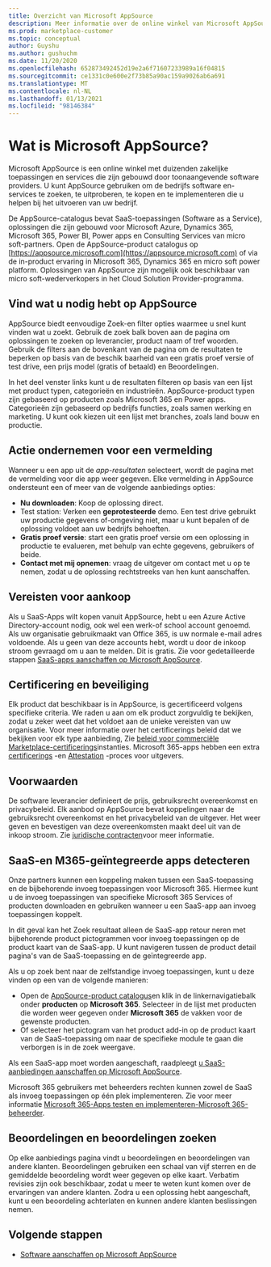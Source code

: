 ```yaml
---
title: Overzicht van Microsoft AppSource
description: Meer informatie over de online winkel van Microsoft AppSource en hoe u software en oplossingen kunt vinden en uitgebreid.
ms.prod: marketplace-customer
ms.topic: conceptual
author: Guyshu
ms.author: gushuchm
ms.date: 11/20/2020
ms.openlocfilehash: 652873492452d19e2a6f71607233989a16f04815
ms.sourcegitcommit: ce1331c0e600e2f73b85a90ac159a9026ab6a691
ms.translationtype: MT
ms.contentlocale: nl-NL
ms.lasthandoff: 01/13/2021
ms.locfileid: "98146384"
---
```

# <a name="what-is-microsoft-appsource"></a>Wat is Microsoft AppSource?

Microsoft AppSource is een online winkel met duizenden zakelijke toepassingen en services die zijn gebouwd door toonaangevende software providers. U kunt AppSource gebruiken om de bedrijfs software en-services te zoeken, te uitproberen, te kopen en te implementeren die u helpen bij het uitvoeren van uw bedrijf.

De AppSource-catalogus bevat SaaS-toepassingen (Software as a Service), oplossingen die zijn gebouwd voor Microsoft Azure, Dynamics 365, Microsoft 365, Power BI, Power apps en Consulting Services van micro soft-partners. Open de AppSource-product catalogus op [https://appsource.microsoft.com](https://appsource.microsoft.com) of via de in-product ervaring in Microsoft 365, Dynamics 365 en micro soft power platform. Oplossingen van AppSource zijn mogelijk ook beschikbaar van micro soft-wederverkopers in het Cloud Solution Provider-programma.

## <a name="find-what-you-need-on-appsource"></a>Vind wat u nodig hebt op AppSource

AppSource biedt eenvoudige Zoek-en filter opties waarmee u snel kunt vinden wat u zoekt. Gebruik de zoek balk boven aan de pagina om oplossingen te zoeken op leverancier, product naam of tref woorden. Gebruik de filters aan de bovenkant van de pagina om de resultaten te beperken op basis van de beschik baarheid van een gratis proef versie of test drive, een prijs model (gratis of betaald) en Beoordelingen.

In het deel venster links kunt u de resultaten filteren op basis van een lijst met product typen, categorieën en industrieën. AppSource-product typen zijn gebaseerd op producten zoals Microsoft 365 en Power apps. Categorieën zijn gebaseerd op bedrijfs functies, zoals samen werking en marketing. U kunt ook kiezen uit een lijst met branches, zoals land bouw en productie.

## <a name="take-action-on-a-listing"></a>Actie ondernemen voor een vermelding

Wanneer u een app uit de _app-resultaten_ selecteert, wordt de pagina met de vermelding voor die app weer gegeven. Elke vermelding in AppSource ondersteunt een of meer van de volgende aanbiedings opties:

- **Nu downloaden**: Koop de oplossing direct.
- Test station: Verken een **geprotesteerde** demo. Een test drive gebruikt uw productie gegevens of-omgeving niet, maar u kunt bepalen of de oplossing voldoet aan uw bedrijfs behoeften.
- **Gratis proef versie**: start een gratis proef versie om een oplossing in productie te evalueren, met behulp van echte gegevens, gebruikers of beide.
- **Contact met mij opnemen**: vraag de uitgever om contact met u op te nemen, zodat u de oplossing rechtstreeks van hen kunt aanschaffen.

## <a name="purchasing-requirements"></a>Vereisten voor aankoop

Als u SaaS-Apps wilt kopen vanuit AppSource, hebt u een Azure Active Directory-account nodig, ook wel een werk-of school account genoemd. Als uw organisatie gebruikmaakt van Office 365, is uw normale e-mail adres voldoende. Als u geen van deze accounts hebt, wordt u door de inkoop stroom gevraagd om u aan te melden. Dit is gratis. Zie voor gedetailleerde stappen [SaaS-apps aanschaffen op Microsoft AppSource](purchase-software-appsource.md).

## <a name="certification-and-security"></a>Certificering en beveiliging

Elk product dat beschikbaar is in AppSource, is gecertificeerd volgens specifieke criteria. We raden u aan om elk product zorgvuldig te bekijken, zodat u zeker weet dat het voldoet aan de unieke vereisten van uw organisatie. Voor meer informatie over het certificerings beleid dat we bekijken voor elk type aanbieding, Zie [beleid voor commerciële Marketplace-certificerings](/legal/marketplace/certification-policies)instanties. Microsoft 365-apps hebben een extra [certificerings](/microsoft-365-app-certification/docs/enterprise-app-certification-guide) -en [Attestation](/microsoft-365-app-certification/docs/enterprise-app-attestation-guide) -proces voor uitgevers.

## <a name="terms-and-conditions"></a>Voorwaarden

De software leverancier definieert de prijs, gebruiksrecht overeenkomst en privacybeleid. Elk aanbod op AppSource bevat koppelingen naar de gebruiksrecht overeenkomst en het privacybeleid van de uitgever. Het weer geven en bevestigen van deze overeenkomsten maakt deel uit van de inkoop stroom. Zie [juridische contracten](legal-contracts.md)voor meer informatie.

## <a name="discover-saas-and-m365-integrated-apps"></a>SaaS-en M365-geïntegreerde apps detecteren

Onze partners kunnen een koppeling maken tussen een SaaS-toepassing en de bijbehorende invoeg toepassingen voor Microsoft 365. Hiermee kunt u de invoeg toepassingen van specifieke Microsoft 365 Services of producten downloaden en gebruiken wanneer u een SaaS-app aan invoeg toepassingen koppelt.

In dit geval kan het Zoek resultaat alleen de SaaS-app retour neren met bijbehorende product pictogrammen voor invoeg toepassingen op de product kaart van de SaaS-app. U kunt navigeren tussen de product detail pagina's van de SaaS-toepassing en de geïntegreerde app.

Als u op zoek bent naar de zelfstandige invoeg toepassingen, kunt u deze vinden op een van de volgende manieren:

- Open de [AppSource-product catalogus](https://appsource.microsoft.com/marketplace/apps/)en klik in de linkernavigatiebalk onder **producten** op **Microsoft 365**. Selecteer in de lijst met producten die worden weer gegeven onder **Microsoft 365** de vakken voor de gewenste producten.
- Of selecteer het pictogram van het product add-in op de product kaart van de SaaS-toepassing om naar de specifieke module te gaan die verborgen is in de zoek weergave.

Als een SaaS-app moet worden aangeschaft, raadpleegt [u SaaS-aanbiedingen aanschaffen op Microsoft AppSource](purchase-software-appsource.md).

Microsoft 365 gebruikers met beheerders rechten kunnen zowel de SaaS als invoeg toepassingen op één plek implementeren. Zie voor meer informatie [Microsoft 365-Apps testen en implementeren-Microsoft 365-beheerder](/microsoft-365/admin/manage/test-and-deploy-microsoft-365-apps.md).

## <a name="find-ratings-and-reviews"></a>Beoordelingen en beoordelingen zoeken

Op elke aanbiedings pagina vindt u beoordelingen en beoordelingen van andere klanten. Beoordelingen gebruiken een schaal van vijf sterren en de gemiddelde beoordeling wordt weer gegeven op elke kaart. Verbatim revisies zijn ook beschikbaar, zodat u meer te weten kunt komen over de ervaringen van andere klanten. Zodra u een oplossing hebt aangeschaft, kunt u een beoordeling achterlaten en kunnen andere klanten beslissingen nemen.

## <a name="next-steps"></a>Volgende stappen

- [Software aanschaffen op Microsoft AppSource](purchase-software-appsource.md)
